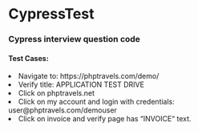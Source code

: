 # CypressTest
<h3> Cypress interview question code</h3>
<h4>Test Cases:</h4>
<ui>
<li>Navigate to: https://phptravels.com/demo/</li>
<li>Verify title: APPLICATION TEST DRIVE</li>
<li>Click on phptravels.net</li>
<li>Click on my account and login with credentials: user@phptravels.com/demouser</li>
<li>Click on invoice and verify page has “INVOICE“ text.</li>
</ul>
